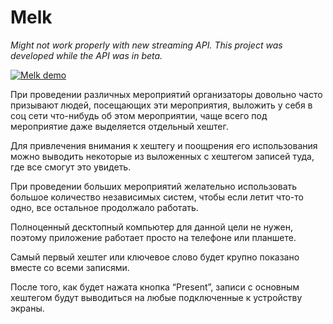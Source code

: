# Melk

_Might not work properly with new streaming API. This project was developed while the API was in beta._

[![Melk demo](http://img.youtube.com/vi/9SNc0bLDCL0/0.jpg)](http://www.youtube.com/watch?v=9SNc0bLDCL0)

При проведении различных мероприятий организаторы довольно часто призывают людей, посещающих эти мероприятия, выложить у себя в соц сети что-нибудь об этом мероприятии, чаще всего под мероприятие даже выделяется отдельный хештег.

Для привлечения внимания к хештегу и поощрения его использования можно выводить некоторые из выложенных с хештегом записей туда, где все смогут это увидеть.

При проведении больших мероприятий желательно использовать большое количество независимых систем, чтобы если летит что-то одно, все остальное продолжало работать.

Полноценный десктопный компьютер для данной цели не нужен, поэтому приложение работает просто на телефоне или планшете.

Самый первый хештег или ключевое слово будет крупно показано вместе со всеми записями.

После того, как будет нажата кнопка “Present”, записи с основным хештегом будут выводиться на любые подключенные к устройству экраны.
